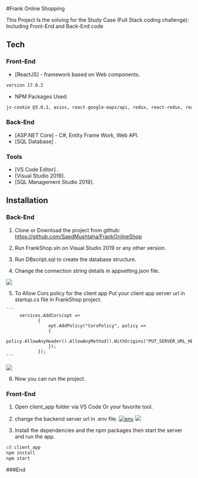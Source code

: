 #Frank Online Shopping 


This Project Is the solving for the Study Case (Full Stack coding challenge):
Including Front-End and Back-End code

## Tech


### Front-End

- [ReactJS] -  framework based on Web components.
```sh
version 17.0.2 
```
-  NPM Packages Used:
```sh
js-cookie @3.0.1, axios, react-google-maps/api, redux, react-redux, react-router-dom, redux-thunk
```

### Back-End
- [ASP.NET Core] - C#, Entity Frame Work, Web API.
- [SQL Database] .

### Tools
- [VS Code Editor] .
- [Visual Studio 2019].
- [SQL Management Studio 2019].


## Installation

### Back-End

1. Clone or Download the project from github: https://github.com/SaedMushtaha/FrankOnlineShop

2. Run FrankShop.sln on Visual Studio 2019 or any other version.
3. Run DBscript.sql to create the database structure.
4. Change the connection string details in appsetting.json file.

[![](https://hadeef.com/saedmushtaha/connection.png)](https://hadeef.com/saedmushtaha/connection.png)

5. To Allow Cors policy for the client app Put your client app server url in startup.cs file in FrankShop project.

````
```
     services.AddCors(opt =>
            {
                opt.AddPolicy("CorsPolicy", policy =>
                {
                    policy.AllowAnyHeader().AllowAnyMethod().WithOrigins("PUT_SERVER_URL_HERE");
                });
            });
```
````

[![](https://hadeef.com/saedmushtaha/ooo.png)](https://hadeef.com/saedmushtaha/ooo.png)

6. Now you can run the project.


### Front-End

1. Open client_app folder via VS Code Or your favorite tool.
2. change the backend server url in .env file.
[![env](https://hadeef.com/saedmushtaha/env%20change.png "env")](https://hadeef.com/saedmushtaha/env%20change.png "env")
[![](https://hadeef.com/saedmushtaha/envc.png)](https://hadeef.com/saedmushtaha/envc.png)

3. Install the dependencies and the npm packages then start the server and run the app.

```sh
cd client_app
npm install
npm start
```

###End
